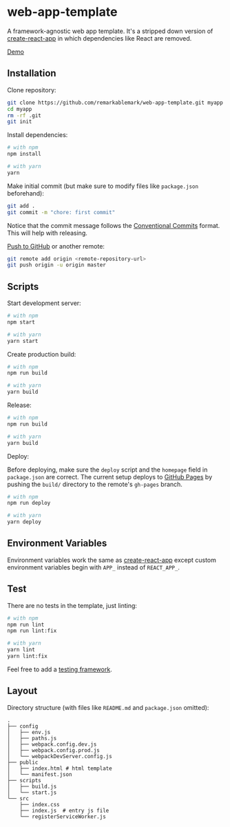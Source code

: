 # web-app-template

A framework-agnostic web app template. It's a stripped down version of [create-react-app](https://github.com/facebookincubator/create-react-app) in which dependencies like React are removed.

[Demo](https://remarkablemark.github.io/web-app-template/)

## Installation

Clone repository:

```sh
git clone https://github.com/remarkablemark/web-app-template.git myapp
cd myapp
rm -rf .git
git init
```

Install dependencies:

```sh
# with npm
npm install

# with yarn
yarn
```

Make initial commit (but make sure to modify files like `package.json` beforehand):

```sh
git add .
git commit -m "chore: first commit"
```

Notice that the commit message follows the [Conventional Commits](https://conventionalcommits.org) format. This will help with releasing.

[Push to GitHub](https://help.github.com/articles/adding-an-existing-project-to-github-using-the-command-line/) or another remote:

```sh
git remote add origin <remote-repository-url>
git push origin -u origin master
```

## Scripts

Start development server:

```sh
# with npm
npm start

# with yarn
yarn start
```

Create production build:

```sh
# with npm
npm run build

# with yarn
yarn build
```

Release:

```sh
# with npm
npm run build

# with yarn
yarn build
```

Deploy:

Before deploying, make sure the `deploy` script and the `homepage` field in `package.json` are correct. The current setup deploys to [GitHub Pages](https://pages.github.com) by pushing the `build/` directory to the remote's `gh-pages` branch.

```sh
# with npm
npm run deploy

# with yarn
yarn deploy
```

## Environment Variables

Environment variables work the same as [create-react-app](https://github.com/facebook/create-react-app/blob/master/packages/react-scripts/template/README.md#adding-custom-environment-variables) except custom environment variables begin with `APP_` instead of `REACT_APP_`.

## Test

There are no tests in the template, just linting:

```sh
# with npm
npm run lint
npm run lint:fix

# with yarn
yarn lint
yarn lint:fix
```

Feel free to add a [testing framework](https://github.com/sorrycc/awesome-javascript#testing-frameworks).

## Layout

Directory structure (with files like `README.md` and `package.json` omitted):

```
.
├── config
│   ├── env.js
│   ├── paths.js
│   ├── webpack.config.dev.js
│   ├── webpack.config.prod.js
│   └── webpackDevServer.config.js
├── public
│   ├── index.html # html template
│   └── manifest.json
├── scripts
│   ├── build.js
│   └── start.js
└── src
    ├── index.css
    ├── index.js  # entry js file
    └── registerServiceWorker.js
```
